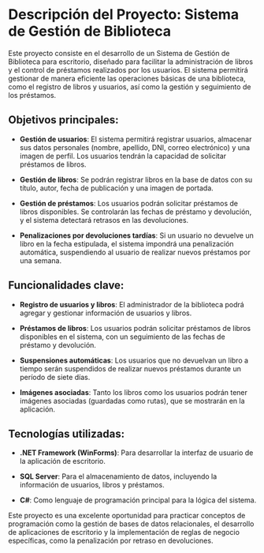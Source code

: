 # Descripción del Proyecto: Sistema de Gestión de Biblioteca

Este proyecto consiste en el desarrollo de un Sistema de Gestión de Biblioteca para escritorio, diseñado para facilitar la administración de libros y el control de préstamos realizados por los usuarios. El sistema permitirá gestionar de manera eficiente las operaciones básicas de una biblioteca, como el registro de libros y usuarios, así como la gestión y seguimiento de los préstamos.

## Objetivos principales:

- **Gestión de usuarios**: El sistema permitirá registrar usuarios, almacenar sus datos personales (nombre, apellido, DNI, correo electrónico) y una imagen de perfil. Los usuarios tendrán la capacidad de solicitar préstamos de libros.

- **Gestión de libros**: Se podrán registrar libros en la base de datos con su título, autor, fecha de publicación y una imagen de portada.

- **Gestión de préstamos**: Los usuarios podrán solicitar préstamos de libros disponibles. Se controlarán las fechas de préstamo y devolución, y el sistema detectará retrasos en las devoluciones.

- **Penalizaciones por devoluciones tardías**: Si un usuario no devuelve un libro en la fecha estipulada, el sistema impondrá una penalización automática, suspendiendo al usuario de realizar nuevos préstamos por una semana.

## Funcionalidades clave:

- **Registro de usuarios y libros**: El administrador de la biblioteca podrá agregar y gestionar información de usuarios y libros.

- **Préstamos de libros**: Los usuarios podrán solicitar préstamos de libros disponibles en el sistema, con un seguimiento de las fechas de préstamo y devolución.

- **Suspensiones automáticas**: Los usuarios que no devuelvan un libro a tiempo serán suspendidos de realizar nuevos préstamos durante un período de siete días.

- **Imágenes asociadas**: Tanto los libros como los usuarios podrán tener imágenes asociadas (guardadas como rutas), que se mostrarán en la aplicación.

## Tecnologías utilizadas:

- **.NET Framework (WinForms)**: Para desarrollar la interfaz de usuario de la aplicación de escritorio.

- **SQL Server**: Para el almacenamiento de datos, incluyendo la información de usuarios, libros y préstamos.

- **C#**: Como lenguaje de programación principal para la lógica del sistema.

Este proyecto es una excelente oportunidad para practicar conceptos de programación como la gestión de bases de datos relacionales, el desarrollo de aplicaciones de escritorio y la implementación de reglas de negocio específicas, como la penalización por retraso en devoluciones.



